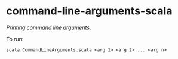 # command-line-arguments-scala

*Printing [command line arguments](http://rosettacode.org/wiki/Command-line_arguments).*

To run:
```
scala CommandLineArguments.scala <arg 1> <arg 2> ... <arg n>
```